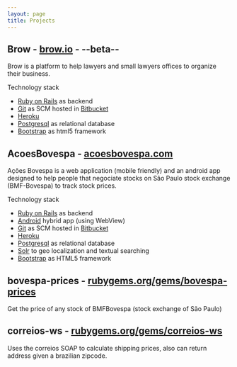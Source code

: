 ```yaml
---
layout: page
title: Projects
---
```


## Brow - [brow.io](http://www.brow.io) - --beta--

Brow is a platform to help lawyers and small lawyers offices to organize their business.

Technology stack

  - [Ruby on Rails](http://rubyonrails.org) as backend
  - [Git](https://git-scm.com) as SCM hosted in [Bitbucket](https://bitbucket.org)
  - [Heroku](https://www.heroku.com)
  - [Postgresql](http://www.postgresql.org) as relational database
  - [Bootstrap](http://getbootstrap.com) as html5 framework

## AcoesBovespa - [acoesbovespa.com](http://www.acoesbovespa.com)

Ações Bovespa is a web application (mobile friendly) and an android app designed to help people that negociate stocks on São Paulo stock exchange (BMF-Bovespa) to track stock prices.

Technology stack

  - [Ruby on Rails](http://rubyonrails.org) as backend
  - [Android](https://www.android.com) hybrid app (using WebView)
  - [Git](https://git-scm.com) as SCM hosted in [Bitbucket](https://bitbucket.org)
  - [Heroku](https://www.heroku.com)
  - [Postgresql](http://www.postgresql.org) as relational database
  - [Solr](http://lucene.apache.org/solr) to geo localization and textual searching
  - [Bootstrap](http://getbootstrap.com) as HTML5 framework

## bovespa-prices - [rubygems.org/gems/bovespa-prices](https://rubygems.org/gems/bovespa-prices)

Get the price of any stock of BMFBovespa (stock exchange of São Paulo)

## correios-ws - [rubygems.org/gems/correios-ws](https://rubygems.org/gems/correios-ws)

Uses the correios SOAP to calculate shipping prices, also can return address given a brazilian zipcode.

